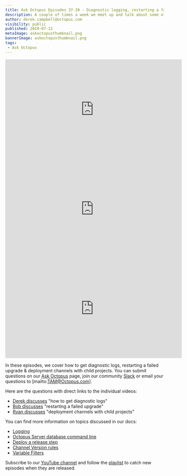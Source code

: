 ```yaml
---
title: Ask Octopus Episodes 37-39 - Diagnostic logging, restarting a failed upgrade & deployment channels with child projects. 
description: A couple of times a week we meet up and talk about some of the most interesting questions we have received and how we went about solving them.
author: derek.campbell@octopus.com
visibility: public
published: 2019-07-12
metaImage: askoctopusthumbnail.png
bannerImage: askoctopusthumbnail.png
tags:
 - Ask Octopus
---
```


<iframe width="560" height="315" src="https://www.youtube.com/embed/KCzbzOeCYC8" frameborder="0" allowfullscreen></iframe>
<iframe width="560" height="315" src="https://www.youtube.com/embed/QcC03OUCFtA" frameborder="0" allowfullscreen></iframe>
<iframe width="560" height="315" src="https://www.youtube.com/embed/3oLVq1EpUfc" frameborder="0" allowfullscreen></iframe>

In these episodes, we cover how to get diagnostic logs, restarting a failed upgrade & deployment channels with child projects. You can submit questions on our [Ask Octopus](https://hello.octopus.com/ask-octopus) page, join our community [Slack](https://octopus.com/slack) or email your questions to [mailto:TAM@Octopus.com].

Here are the questions with direct links to the individual videos:

- [Derek discusses](https://www.youtube.com/watch?v=KCzbzOeCYC8) "how to get diagnostic logs"
- [Bob discusses](https://www.youtube.com/watch?v=QcC03OUCFtA) "restarting a failed upgrade"
- [Ryan discusses](https://www.youtube.com/watch?v=3oLVq1EpUfc) "deployment channels with child projects"

You can find more information on topics discussed in our docs:

- [Logging](https://octopus.com/docs/support/log-files)
- [Octopus Server database command line](https://octopus.com/docs/octopus-rest-api/octopus.server.exe-command-line/database)
- [Deploy a release step](https://octopus.com/docs/deployment-process/projects/coordinating-multiple-projects/deploy-release-step)
- [Channel Version rules](https://octopus.com/docs/deployment-process/channels#Channels-versionrules)
- [Variable Filters](https://octopus.com/docs/deployment-process/variables/variable-filters)

Subscribe to our [YouTube channel](https://www.youtube.com/channel/UCURDSDCwx9ZiCMcLdc8d6Uw?sub_confirmation=1) and follow the [playlist](https://www.youtube.com/playlist?list=PLAGskdGvlaw3-cd9rPiwhwfUo7kDGnOBh) to catch new episodes when they are released.

